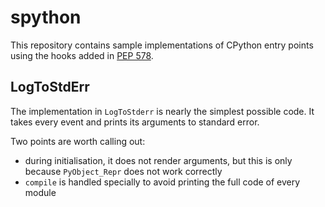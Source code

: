 spython
=======

This repository contains sample implementations of CPython entry points
using the hooks added in [PEP 578](https://www.python.org/dev/peps/pep-0578/).

LogToStdErr
-----------

The implementation in `LogToStderr` is nearly the simplest possible
code. It takes every event and prints its arguments to standard error.

Two points are worth calling out:
* during initialisation, it does not render arguments, but this is only
  because `PyObject_Repr` does not work correctly
* `compile` is handled specially to avoid printing the full code of
  every module

